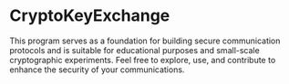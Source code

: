 # CryptoKeyExchange
This program serves as a foundation for building secure communication protocols and is suitable for educational purposes and small-scale cryptographic experiments. Feel free to explore, use, and contribute to enhance the security of your communications.
